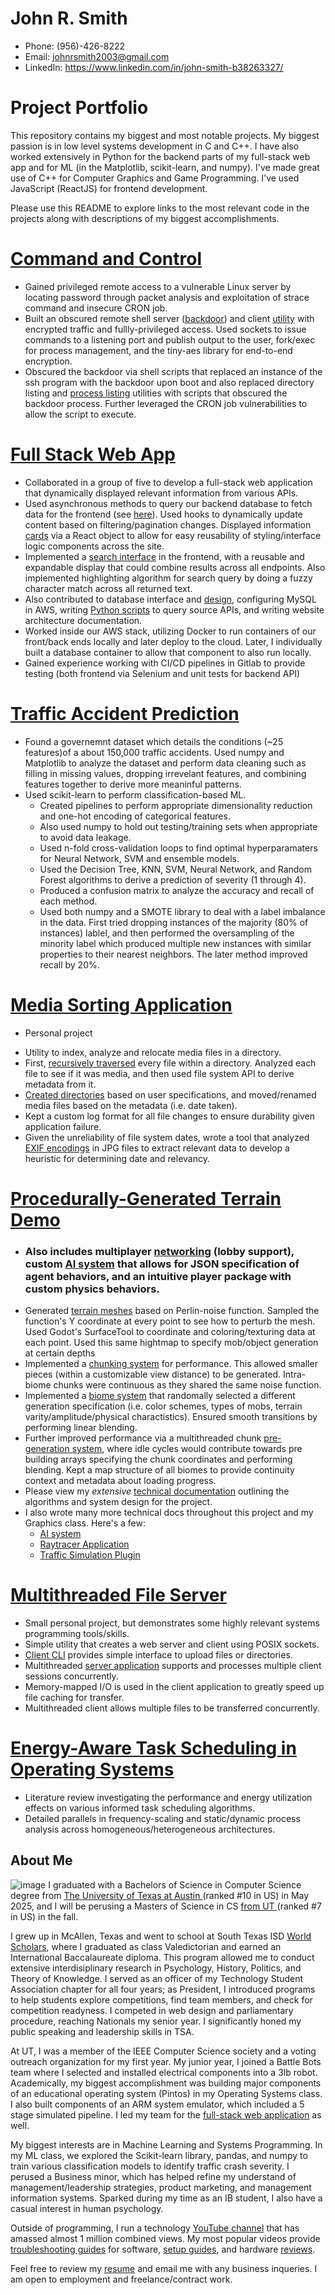# John R. Smith

- Phone: (956)-426-8222
- Email: johnrsmith2003@gmail.com
- LinkedIn: https://www.linkedin.com/in/john-smith-b38263327/ 
# Project Portfolio

This repository contains my biggest and most notable projects. My biggest passion is in low level systems development in C and C++. I have also worked extensively in Python for the backend parts of my full-stack web app and for ML (in the Matplotlib, scikit-learn, and numpy). I've made great use of C++ for Computer Graphics and Game Programming. I've used JavaScript (ReactJS) for frontend development.

Please use this README to explore links to the most relevant code in the projects along with descriptions of my biggest accomplishments.

# [Command and Control](c2)
- Gained privileged remote access to a vulnerable Linux server by locating password through packet analysis and
exploitation of strace command and insecure CRON job.
- Built an obscured remote shell server ([backdoor](c2/backdoor.c)) and client [utility](c2/c2_client.c) with encrypted traffic and fullly-privileged
access. Used sockets to issue commands to a listening port and publish output to the user, fork/exec for process
management, and the tiny-aes library for end-to-end encryption.
- Obscured the backdoor via shell scripts that replaced an instance of the ssh program with the backdoor upon boot and also replaced directory listing and [process listing](c2/ls_wrapper.sh) utilities with scripts that obscured the backdoor process. Further leveraged the CRON job vulnerabilities to allow the script to execute.

# [Full Stack Web App](stormshelters-update)
- Collaborated in a group of five to develop a full-stack web application that dynamically displayed relevant information
from various APIs.
- Used asynchronous methods to query our backend database to fetch data for the frontend (see [here](./stormshelters-update/frontend/src/components/Cities.js)). Used hooks to dynamically update content based on filtering/pagination changes. Displayed information [cards](./stormshelters-update/frontend/src/components/CityModel.js) via a React object to allow for easy reusability of styling/interface logic components across the site.
- Implemented a [search interface](./stormshelters-update/frontend/src/components/SearchDisplay.js) in the frontend, with a reusable and expandable display that could combine results across all endpoints. Also implemented highlighting algorithm for search query by doing a fuzzy character match across all returned text.
- Also contributed to database interface and [design](stormshelters-update/backend/ddl.sql), configuring MySQL in AWS, writing [Python scripts](stormshelters-update/backend/data/scrape_data.py) to query
source APIs, and writing website architecture documentation.
- Worked inside our AWS stack, utilizing Docker to run containers of our front/back ends locally and later deploy to the cloud. Later, I individually built a database container to allow that component to also run locally. 
- Gained experience working with CI/CD pipelines in Gitlab to provide testing (both frontend via Selenium and unit tests for backend API)

# [Traffic Accident Prediction](TrafficPrediction/proj.ipynb)
* Found a governemnt dataset which details the conditions (~25 features)of a about 150,000 traffic accidents. Used numpy and Matplotlib to analyze the dataset and perform data cleaning such as filling in missing values, dropping irrevelant features, and combining features together to derive more meaninful patterns. 
* Used scikit-learn to perform classification-based ML.
    * Created pipelines to perform appropriate dimensionality reduction and one-hot encoding of categorical features. 
    * Also used numpy to hold out testing/training sets when appropriate to avoid data leakage.
    * Used n-fold cross-validation loops to find optimal hyperparamaters for Neural Network, SVM and ensemble models.
    * Used the Decision Tree, KNN, SVM, Neural Network, and Random Forest algorithms to derive a prediction of severity (1 through 4).
    * Produced a confusion matrix to analyze the accuracy and recall of each method.
    * Used both numpy and a SMOTE library to deal with a label imbalance in the data. First tried dropping instances of the majority (80% of instances) lablel, and then performed the oversampling of the minority label which produced multiple new instances with similar properties to their nearest neighbors. The later method improved recall by 20%.
# [Media Sorting Application](media-sort)
* Personal project
- Utility to index, analyze and relocate media files in a directory. 
- First, [recursively traversed](media-sort/process-dir.c) every file within a directory. Analyzed each file to see if it was media, and then used file system API to derive metadata from it. 
- [Created directories](media-sort/process-file.c) based on user specifications, and moved/renamed media files based on the metadata (i.e. date taken). 
- Kept a custom log format for all file changes to ensure durability given application failure. 
- Given the unreliability of file system dates, wrote a tool that analyzed [EXIF encodings](media-sort/exif-util.c) in JPG files to extract relevant data to develop a heuristic for determining date and
relevancy.

# [Procedurally-Generated Terrain Demo](sasaki-project-clone)
* ### Also includes multiplayer [networking](sasaki-project-clone/src/net) (lobby support), custom [AI system](sasaki-project-clone/src/ai) that allows for JSON specification of agent behaviors, and an intuitive player package with custom physics behaviors.
* Generated [terrain meshes](sasaki-project-clone/src/platform/ProceduralPlane.cpp) based on Perlin-noise function. Sampled the function's Y coordinate at every point to see how to perturb the mesh. Used Godot's SurfaceTool to coordinate and coloring/texturing data at each point. Used this same hightmap to specify mob/object generation at certain depths
* Implemented a [chunking system](sasaki-project-clone/src/platform/Level.cpp) for performance. This allowed smaller pieces (within a customizable view distance) to be generated. Intra-biome chunks were continuous as they shared the same noise function.
* Implemented a [biome system](sasaki-project-clone/src/platform/BiomeSpec.cpp) that randomally selected a different generation specification (i.e. color schemes, types of mobs, terrain varity/amplitude/physical charactistics). Ensured smooth transitions by performing linear blending. 
* Further improved performance via a multithreaded chunk [pre-generation system](sasaki-project-clone/src/platform/Level.cpp), where idle cycles would contribute towards pre building arrays specifying the chunk coordinates and performing blending. Kept a map structure of all biomes to provide continuity context and metadata about loading progress.
* Please view my *extensive*  [technical documentation](https://docs.google.com/document/d/1h38XRwVsb6sXBtY6vp662-lQxCIrpp6viZHCWk3HzNc/edit?tab=t.0#heading=h.fw5b6vvd0di9) outlining the algorithms and system design for the project.
* I also wrote many more technical docs throughout this project and my Graphics class. Here's a few:
    * [AI system](https://docs.google.com/document/d/1zXz3D65diKs2vCYJ6tYEYdY2nsZke57dQzGm1EEXFtI/edit?tab=t.0#heading=h.ybo076yl3qtn)
    * [Raytracer Application](https://docs.google.com/document/d/1gVWFMx0-x3MVRb6G71p3sDGOjdMWLjpOg7Gnt_zydsc/edit?tab=t.0)
    * [Traffic Simulation Plugin](https://docs.google.com/document/d/1O8mpTvQJYsX2rGy8UXILxIn6hxQ4ol9m_ayMS1qTCbU/edit?tab=t.0#heading=h.558rgclapg7u)
# [Multithreaded File Server](net-transfer)
* Small personal project, but demonstrates some highly relevant systems programming tools/skills.
* Simple utility that creates a web server and client using POSIX sockets. 
* [Client CLI](net-transfer/client.c) provides simple interface to upload files or directories.
* Multithreaded [server application](net-transfer/server.c) supports and processes multiple client sessions concurrently.
* Memory-mapped I/O is used in the client application to greatly speed up file caching for transfer.
* Multithreaded client allows multiple files to be transferred concurrently.

# [Energy-Aware Task Scheduling in Operating Systems](task-scheduling.pdf) 
* Literature review investigating the performance and energy utilization effects on various informed task
scheduling algorithms.
*  Detailed parallels in frequency-scaling and static/dynamic process analysis across homogeneous/heterogeneous
architectures. 

## About Me
![image](picture.png)
I graduated with a Bachelors of Science in Computer Science degree from [The University of Texas at Austin ](https://www.cs.utexas.edu/news/2024/ut-computer-science-undergraduate-program-ranks-among-best)(ranked #10 in US) in May 2025, and I will be perusing a Masters of Science in CS [from UT ](https://www.cs.utexas.edu/news/2025/us-news-ranks-ut-austin-computer-science-among-best-graduate-program-rankings)(ranked #7 in US) in the fall. 

I grew up in McAllen, Texas and went to school at South Texas ISD [World Scholars](https://worldscholars.stisd.net/), where I graduated as class Valedictorian and earned an International Baccalaureate diploma. This program allowed me to conduct extensive interdisiplinary research in Psychology, History, Politics, and Theory of Knowledge. I served as an officer of my Technology Student Association chapter for all four years; as President, I introduced programs to help students explore competitions, find team members, and check for competition readyness. I competed in web design and parliamentary procedure, reaching Nationals my senior year. I significantly honed my public speaking and leadership skills in TSA. 

At UT, I was a member of the IEEE Computer Science society and a voting outreach organization for my first year. My junior year, I joined a Battle Bots team where I selected and installed electrical components into a 3lb robot. Academically, my biggest accomplishment was building major components of an educational operating system (Pintos) in my Operating Systems class. I also built components of an ARM system emulator, which included a 5 stage simulated pipeline. I led my team for the [full-stack web application](stormshelters-update) as well.

My biggest interests are in Machine Learning and Systems Programming. In my ML class, we explored the Scikit-learn library, pandas, and numpy to train various classification models to identify traffic crash severity. I perused a Business minor, which has helped refine my understand of management/leadership strategies, product marketing, and management information systems. Sparked during my time as an IB student, I also have a casual interest in human psychology.

Outside of programming, I run a technology [YouTube channel](https://www.youtube.com/@MINDtek1) that has amassed almost 1 million combined views. My most popular videos provide [troubleshooting guides](https://www.youtube.com/watch?v=7zFP-wvkJHk) for software, [setup guides](https://www.youtube.com/watch?v=kUYMYJOAF1c), and hardware [reviews](https://www.youtube.com/watch?v=JwV5x3MhgVk&t=55s).

Feel free to review my [resume](Resume2025.pdf) and email me with any business inqueries. I am open to employment and freelance/contract work.
